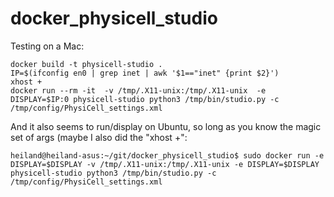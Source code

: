 # docker_physicell_studio

Testing on a Mac:
```
docker build -t physicell-studio .
IP=$(ifconfig en0 | grep inet | awk '$1=="inet" {print $2}')
xhost +
docker run --rm -it  -v /tmp/.X11-unix:/tmp/.X11-unix  -e DISPLAY=$IP:0 physicell-studio python3 /tmp/bin/studio.py -c /tmp/config/PhysiCell_settings.xml
```

And it also seems to run/display on Ubuntu, so long as you know the magic set of args (maybe I also did the "xhost +":
```
heiland@heiland-asus:~/git/docker_physicell_studio$ sudo docker run -e DISPLAY=$DISPLAY -v /tmp/.X11-unix:/tmp/.X11-unix -e DISPLAY=$DISPLAY physicell-studio python3 /tmp/bin/studio.py -c /tmp/config/PhysiCell_settings.xml
```
